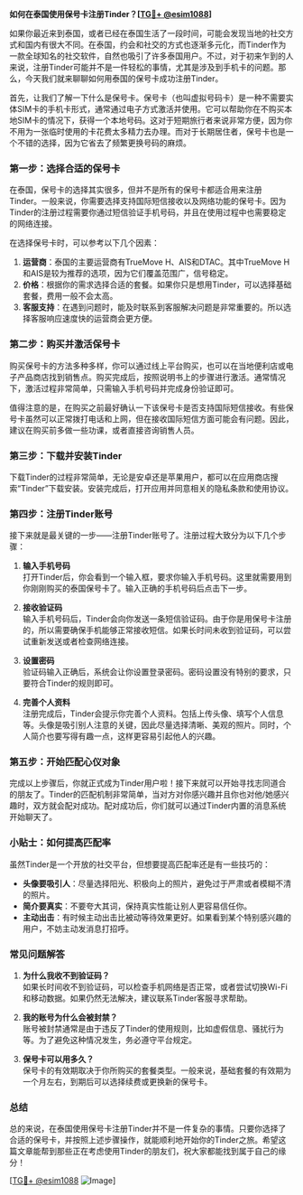**如何在泰国使用保号卡注册Tinder？[[TG💪+ @esim1088](https://t.me/s/esim1088)]**

如果你最近来到泰国，或者已经在泰国生活了一段时间，可能会发现当地的社交方式和国内有很大不同。在泰国，约会和社交的方式也逐渐多元化，而Tinder作为一款全球知名的社交软件，自然也吸引了许多泰国用户。不过，对于初来乍到的人来说，注册Tinder可能并不是一件轻松的事情，尤其是涉及到手机卡的问题。那么，今天我们就来聊聊如何用泰国的保号卡成功注册Tinder。

首先，让我们了解一下什么是保号卡。保号卡（也叫虚拟号码卡）是一种不需要实体SIM卡的手机卡形式，通常通过电子方式激活并使用。它可以帮助你在不购买本地SIM卡的情况下，获得一个本地号码。这对于短期旅行者来说非常方便，因为你不用为一张临时使用的卡花费太多精力去办理。而对于长期居住者，保号卡也是一个不错的选择，因为它省去了频繁更换号码的麻烦。

### **第一步：选择合适的保号卡**
在泰国，保号卡的选择其实很多，但并不是所有的保号卡都适合用来注册Tinder。一般来说，你需要选择支持国际短信接收以及网络功能的保号卡。因为Tinder的注册过程需要你通过短信验证手机号码，并且在使用过程中也需要稳定的网络连接。

在选择保号卡时，可以参考以下几个因素：
1. **运营商**：泰国的主要运营商有TrueMove H、AIS和DTAC。其中TrueMove H和AIS是较为推荐的选项，因为它们覆盖范围广，信号稳定。
2. **价格**：根据你的需求选择合适的套餐。如果你只是想用Tinder，可以选择基础套餐，费用一般不会太高。
3. **客服支持**：在遇到问题时，能及时联系到客服解决问题是非常重要的。所以选择客服响应速度快的运营商会更方便。

### **第二步：购买并激活保号卡**
购买保号卡的方法多种多样，你可以通过线上平台购买，也可以在当地便利店或电子产品商店找到销售点。购买完成后，按照说明书上的步骤进行激活。通常情况下，激活过程非常简单，只需输入手机号码并完成身份验证即可。

值得注意的是，在购买之前最好确认一下该保号卡是否支持国际短信接收。有些保号卡虽然可以正常拨打电话和上网，但在接收国际短信方面可能会有问题。因此，建议在购买前多做一些功课，或者直接咨询销售人员。

### **第三步：下载并安装Tinder**
下载Tinder的过程非常简单，无论是安卓还是苹果用户，都可以在应用商店搜索“Tinder”下载安装。安装完成后，打开应用并同意相关的隐私条款和使用协议。

### **第四步：注册Tinder账号**
接下来就是最关键的一步——注册Tinder账号了。注册过程大致分为以下几个步骤：

1. **输入手机号码**  
   打开Tinder后，你会看到一个输入框，要求你输入手机号码。这里就需要用到你刚刚购买的泰国保号卡了。输入正确的手机号码后点击下一步。

2. **接收验证码**  
   输入手机号码后，Tinder会向你发送一条短信验证码。由于你是用保号卡注册的，所以需要确保手机能够正常接收短信。如果长时间未收到验证码，可以尝试重新发送或者检查网络连接。

3. **设置密码**  
   验证码输入正确后，系统会让你设置登录密码。密码设置没有特别的要求，只要符合Tinder的规则即可。

4. **完善个人资料**  
   注册完成后，Tinder会提示你完善个人资料。包括上传头像、填写个人信息等。头像是吸引别人注意的关键，因此尽量选择清晰、美观的照片。同时，个人简介也要写得有趣一点，这样更容易引起他人的兴趣。

### **第五步：开始匹配心仪对象**
完成以上步骤后，你就正式成为Tinder用户啦！接下来就可以开始寻找志同道合的朋友了。Tinder的匹配机制非常简单，当对方对你感兴趣并且你也对他/她感兴趣时，双方就会配对成功。配对成功后，你们就可以通过Tinder内置的消息系统开始聊天了。

### **小贴士：如何提高匹配率**
虽然Tinder是一个开放的社交平台，但想要提高匹配率还是有一些技巧的：
- **头像要吸引人**：尽量选择阳光、积极向上的照片，避免过于严肃或者模糊不清的照片。
- **简介要真实**：不要夸大其词，保持真实性能让别人更容易信任你。
- **主动出击**：有时候主动出击比被动等待效果更好。如果看到某个特别感兴趣的用户，不妨主动发消息打招呼。

### **常见问题解答**
1. **为什么我收不到验证码？**  
   如果长时间收不到验证码，可以检查手机网络是否正常，或者尝试切换Wi-Fi和移动数据。如果仍然无法解决，建议联系Tinder客服寻求帮助。

2. **我的账号为什么会被封禁？**  
   账号被封禁通常是由于违反了Tinder的使用规则，比如虚假信息、骚扰行为等。为了避免这种情况发生，务必遵守平台规定。

3. **保号卡可以用多久？**  
   保号卡的有效期取决于你所购买的套餐类型。一般来说，基础套餐的有效期为一个月左右，到期后可以选择续费或更换新的保号卡。

### **总结**
总的来说，在泰国使用保号卡注册Tinder并不是一件复杂的事情。只要你选择了合适的保号卡，并按照上述步骤操作，就能顺利地开始你的Tinder之旅。希望这篇文章能帮到那些正在考虑使用Tinder的朋友们，祝大家都能找到属于自己的缘分！

[[TG💪+ @esim1088](https://t.me/s/esim1088) ![Image](https://i.postimg.cc/4NQfJmqS/Snipaste-2025-05-13-00-14-12.png)]